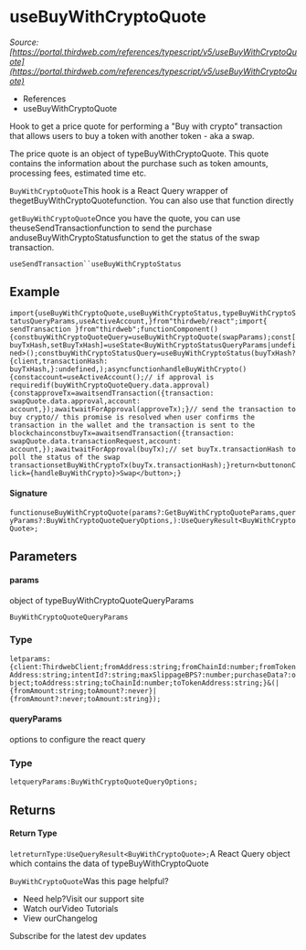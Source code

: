 # useBuyWithCryptoQuote

*Source: [https://portal.thirdweb.com/references/typescript/v5/useBuyWithCryptoQuote](https://portal.thirdweb.com/references/typescript/v5/useBuyWithCryptoQuote)*

* References
* useBuyWithCryptoQuote

Hook to get a price quote for performing a "Buy with crypto" transaction that allows users to buy a token with another token - aka a swap.

The price quote is an object of typeBuyWithCryptoQuote.
This quote contains the information about the purchase such as token amounts, processing fees, estimated time etc.

`BuyWithCryptoQuote`This hook is a React Query wrapper of thegetBuyWithCryptoQuotefunction.
You can also use that function directly

`getBuyWithCryptoQuote`Once you have the quote, you can use theuseSendTransactionfunction to send the purchase
anduseBuyWithCryptoStatusfunction to get the status of the swap transaction.

`useSendTransaction``useBuyWithCryptoStatus`
## Example

`import{useBuyWithCryptoQuote,useBuyWithCryptoStatus,typeBuyWithCryptoStatusQueryParams,useActiveAccount,}from"thirdweb/react";import{ sendTransaction }from"thirdweb";functionComponent() {constbuyWithCryptoQuoteQuery=useBuyWithCryptoQuote(swapParams);const[buyTxHash,setBuyTxHash]=useState<BuyWithCryptoStatusQueryParams|undefined>();constbuyWithCryptoStatusQuery=useBuyWithCryptoStatus(buyTxHash?{client,transactionHash: buyTxHash,}:undefined,);asyncfunctionhandleBuyWithCrypto() {constaccount=useActiveAccount();// if approval is requiredif(buyWithCryptoQuoteQuery.data.approval) {constapproveTx=awaitsendTransaction({transaction: swapQuote.data.approval,account: account,});awaitwaitForApproval(approveTx);}// send the transaction to buy crypto// this promise is resolved when user confirms the transaction in the wallet and the transaction is sent to the blockchainconstbuyTx=awaitsendTransaction({transaction: swapQuote.data.transactionRequest,account: account,});awaitwaitForApproval(buyTx);// set buyTx.transactionHash to poll the status of the swap transactionsetBuyWithCryptoTx(buyTx.transactionHash);}return<buttononClick={handleBuyWithCrypto}>Swap</button>;}`
#### Signature

`functionuseBuyWithCryptoQuote(params?:GetBuyWithCryptoQuoteParams,queryParams?:BuyWithCryptoQuoteQueryOptions,):UseQueryResult<BuyWithCryptoQuote>;`
## Parameters

#### params

object of typeBuyWithCryptoQuoteQueryParams

`BuyWithCryptoQuoteQueryParams`
### Type

`letparams:{client:ThirdwebClient;fromAddress:string;fromChainId:number;fromTokenAddress:string;intentId?:string;maxSlippageBPS?:number;purchaseData?:object;toAddress:string;toChainId:number;toTokenAddress:string;}&(|{fromAmount:string;toAmount?:never}|{fromAmount?:never;toAmount:string});`
#### queryParams

options to configure the react query

### Type

`letqueryParams:BuyWithCryptoQuoteQueryOptions;`
## Returns

#### Return Type

`letreturnType:UseQueryResult<BuyWithCryptoQuote>;`A React Query object which contains the data of typeBuyWithCryptoQuote

`BuyWithCryptoQuote`Was this page helpful?

* Need help?Visit our support site
* Watch ourVideo Tutorials
* View ourChangelog

Subscribe for the latest dev updates

